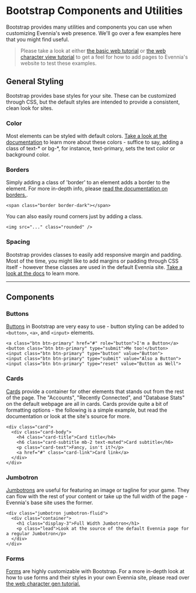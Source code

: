 # Bootstrap Components and Utilities

Bootstrap provides many utilities and components you can use when customizing Evennia's web presence. We'll go over a few examples here that you might find useful.
> Please take a look at either [the basic web tutorial](Add-a-simple-new-web-page) or [the web character view tutorial](Web-Character-View-Tutorial)
> to get a feel for how to add pages to Evennia's website to test these examples.

## General Styling
Bootstrap provides base styles for your site. These can be customized through CSS, but the default styles are intended to provide a consistent, clean look for sites.

### Color
Most elements can be styled with default colors. [Take a look at the documentation](https://getbootstrap.com/docs/4.0/utilities/colors/) to learn more about these colors - suffice to say, adding a class of text-* or bg-*, for instance, text-primary, sets the text color or background color.

### Borders
Simply adding a class of 'border' to an element adds a border to the element. For more in-depth info, please [read the documentation on borders.](https://getbootstrap.com/docs/4.0/utilities/borders/).
```
<span class="border border-dark"></span>
```
You can also easily round corners just by adding a class.
```
<img src="..." class="rounded" />
```

### Spacing
Bootstrap provides classes to easily add responsive margin and padding. Most of the time, you might like to add margins or padding through CSS itself - however these classes are used in the default Evennia site. [Take a look at the docs](https://getbootstrap.com/docs/4.0/utilities/spacing/) to learn more.

***
## Components

### Buttons
[Buttons](https://getbootstrap.com/docs/4.0/components/buttons/) in Bootstrap are very easy to use - button styling can be added to `<button>`, `<a>`, and `<input>` elements.
```
<a class="btn btn-primary" href="#" role="button">I'm a Button</a>
<button class="btn btn-primary" type="submit">Me too!</button>
<input class="btn btn-primary" type="button" value="Button">
<input class="btn btn-primary" type="submit" value="Also a Button">
<input class="btn btn-primary" type="reset" value="Button as Well">
```
### Cards
[Cards](https://getbootstrap.com/docs/4.0/components/card/) provide a container for other elements that stands out from the rest of the page. The "Accounts", "Recently Connected", and "Database Stats" on the default webpage are all in cards. Cards provide quite a bit of formatting options - the following is a simple example, but read the documentation or look at the site's source for more.
```
<div class="card">
  <div class="card-body">
    <h4 class="card-title">Card title</h4>
    <h6 class="card-subtitle mb-2 text-muted">Card subtitle</h6>
    <p class="card-text">Fancy, isn't it?</p>
    <a href="#" class="card-link">Card link</a>
  </div>
</div>
```

### Jumbotron
[Jumbotrons](https://getbootstrap.com/docs/4.0/components/jumbotron/) are useful for featuring an image or tagline for your game. They can flow with the rest of your content or take up the full width of the page - Evennia's base site uses the former.
```
<div class="jumbotron jumbotron-fluid">
  <div class="container">
    <h1 class="display-3">Full Width Jumbotron</h1>
    <p class="lead">Look at the source of the default Evennia page for a regular Jumbotron</p>
  </div>
</div>
```

### Forms
[Forms](https://getbootstrap.com/docs/4.0/components/forms/) are highly customizable with Bootstrap. For a more in-depth look at how to use forms and their styles in your own Evennia site, please read over [the web character gen tutorial.](Web-Character-Generation)